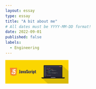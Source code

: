 ```yaml
---
layout: essay
type: essay
title: "A bit about me"
# All dates must be YYYY-MM-DD format!
date: 2022-09-01
published: false
labels:
  - Engineering
---
```


<img width="200px" 
     class="rounded float-start pe-4" 
     src="../img/javascript-illustration.png" >


